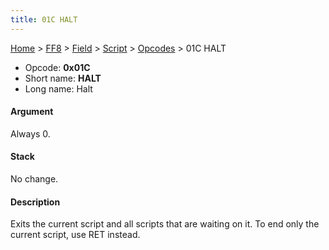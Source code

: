 ```yaml
---
title: 01C HALT
---
```


[Home](../../../../Main%20Page.md) > [FF8](../../../../FF8.md) > [Field](../../../Field.md) > [Script](../../Script.md) > [Opcodes](../Opcodes.md) > 01C HALT

-   Opcode: **0x01C**
-   Short name: **HALT**
-   Long name: Halt

#### Argument

Always 0.

#### Stack

No change.

#### Description

Exits the current script and all scripts that are waiting on it. To end
only the current script, use RET instead.
